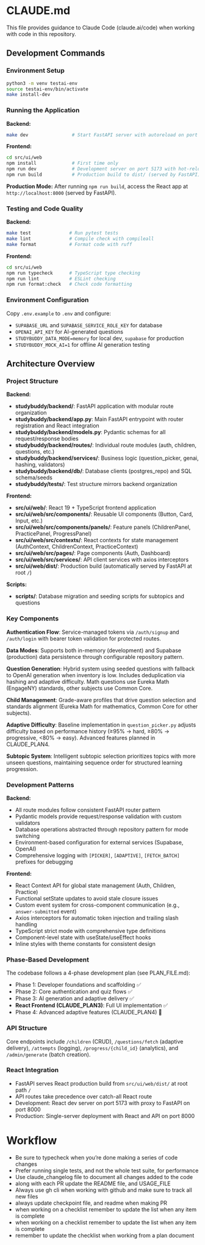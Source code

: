 # CLAUDE.md

This file provides guidance to Claude Code (claude.ai/code) when working with code in this repository.

## Development Commands

### Environment Setup
```bash
python3 -m venv testai-env
source testai-env/bin/activate
make install-dev
```

### Running the Application

**Backend:**
```bash
make dev                # Start FastAPI server with autoreload on port 8000
```

**Frontend:**
```bash
cd src/ui/web
npm install             # First time only
npm run dev             # Development server on port 5173 with hot-reload
npm run build           # Production build to dist/ (served by FastAPI)
```

**Production Mode:**
After running `npm run build`, access the React app at `http://localhost:8000` (served by FastAPI).

### Testing and Code Quality

**Backend:**
```bash
make test              # Run pytest tests
make lint              # Compile check with compileall
make format            # Format code with ruff
```

**Frontend:**
```bash
cd src/ui/web
npm run typecheck      # TypeScript type checking
npm run lint           # ESLint checking
npm run format:check   # Check code formatting
```

### Environment Configuration
Copy `.env.example` to `.env` and configure:
- `SUPABASE_URL` and `SUPABASE_SERVICE_ROLE_KEY` for database
- `OPENAI_API_KEY` for AI-generated questions
- `STUDYBUDDY_DATA_MODE=memory` for local dev, `supabase` for production
- `STUDYBUDDY_MOCK_AI=1` for offline AI generation testing

## Architecture Overview

### Project Structure

**Backend:**
- **studybuddy/backend/**: FastAPI application with modular route organization
- **studybuddy/backend/app.py**: Main FastAPI entrypoint with router registration and React integration
- **studybuddy/backend/models.py**: Pydantic schemas for all request/response bodies
- **studybuddy/backend/routes/**: Individual route modules (auth, children, questions, etc.)
- **studybuddy/backend/services/**: Business logic (question_picker, genai, hashing, validators)
- **studybuddy/backend/db/**: Database clients (postgres_repo) and SQL schema/seeds
- **studybuddy/tests/**: Test structure mirrors backend organization

**Frontend:**
- **src/ui/web/**: React 19 + TypeScript frontend application
- **src/ui/web/src/components/**: Reusable UI components (Button, Card, Input, etc.)
- **src/ui/web/src/components/panels/**: Feature panels (ChildrenPanel, PracticePanel, ProgressPanel)
- **src/ui/web/src/contexts/**: React contexts for state management (AuthContext, ChildrenContext, PracticeContext)
- **src/ui/web/src/pages/**: Page components (Auth, Dashboard)
- **src/ui/web/src/services/**: API client services with axios interceptors
- **src/ui/web/dist/**: Production build (automatically served by FastAPI at root `/`)

**Scripts:**
- **scripts/**: Database migration and seeding scripts for subtopics and questions

### Key Components

**Authentication Flow**: Service-managed tokens via `/auth/signup` and `/auth/login` with bearer token validation for protected routes.

**Data Modes**: Supports both in-memory (development) and Supabase (production) data persistence through configurable repository pattern.

**Question Generation**: Hybrid system using seeded questions with fallback to OpenAI generation when inventory is low. Includes deduplication via hashing and adaptive difficulty. Math questions use Eureka Math (EngageNY) standards, other subjects use Common Core.

**Child Management**: Grade-aware profiles that drive question selection and standards alignment (Eureka Math for mathematics, Common Core for other subjects).

**Adaptive Difficulty**: Baseline implementation in `question_picker.py` adjusts difficulty based on performance history (≥95% → hard, ≥80% → progressive, <80% → easy). Advanced features planned in CLAUDE_PLAN4.

**Subtopic System**: Intelligent subtopic selection prioritizes topics with more unseen questions, maintaining sequence order for structured learning progression.

### Development Patterns

**Backend:**
- All route modules follow consistent FastAPI router pattern
- Pydantic models provide request/response validation with custom validators
- Database operations abstracted through repository pattern for mode switching
- Environment-based configuration for external services (Supabase, OpenAI)
- Comprehensive logging with `[PICKER]`, `[ADAPTIVE]`, `[FETCH_BATCH]` prefixes for debugging

**Frontend:**
- React Context API for global state management (Auth, Children, Practice)
- Functional setState updates to avoid stale closure issues
- Custom event system for cross-component communication (e.g., `answer-submitted` event)
- Axios interceptors for automatic token injection and trailing slash handling
- TypeScript strict mode with comprehensive type definitions
- Component-level state with useState/useEffect hooks
- Inline styles with theme constants for consistent design

### Phase-Based Development
The codebase follows a 4-phase development plan (see PLAN_FILE.md):
- Phase 1: Developer foundations and scaffolding ✅
- Phase 2: Core authentication and quiz flows ✅
- Phase 3: AI generation and adaptive delivery ✅
- **React Frontend (CLAUDE_PLAN3)**: Full UI implementation ✅
- Phase 4: Advanced adaptive features (CLAUDE_PLAN4) 🚧

### API Structure
Core endpoints include `/children` (CRUD), `/questions/fetch` (adaptive delivery), `/attempts` (logging), `/progress/{child_id}` (analytics), and `/admin/generate` (batch creation).

### React Integration
- FastAPI serves React production build from `src/ui/web/dist/` at root path `/`
- API routes take precedence over catch-all React route
- Development: React dev server on port 5173 with proxy to FastAPI on port 8000
- Production: Single-server deployment with React and API on port 8000

# Workflow
- Be sure to typecheck when you’re done making a series of code changes
- Prefer running single tests, and not the whole test suite, for performance
- Use claude_changelog file to document all changes added to the code
- along with each PR update the README file, and USAGE_FILE
- Always use gh cli when working with github and make sure to track all new files
- always update checkpoint file, and readme  when making PR
- when working on a checklist remember to update the list when any item is complete
- when working on a checklist remember to update the list when any item is complete
- remember to update the checklist when working from a plan document